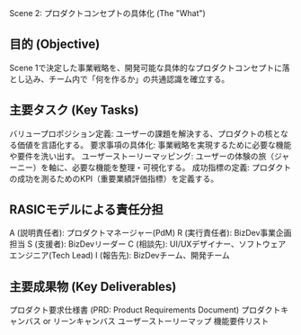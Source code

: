Scene 2: プロダクトコンセプトの具体化 (The "What")
## 目的 (Objective)
Scene 1で決定した事業戦略を、開発可能な具体的なプロダクトコンセプトに落とし込み、チーム内で「何を作るか」の共通認識を確立する。

## 主要タスク (Key Tasks)
バリュープロポジション定義: ユーザーの課題を解決する、プロダクトの核となる価値を言語化する。
要求事項の具体化: 事業戦略を実現するために必要な機能や要件を洗い出す。
ユーザーストーリーマッピング: ユーザーの体験の旅（ジャーニー）を軸に、必要な機能を整理・可視化する。
成功指標の定義: プロダクトの成功を測るためのKPI（重要業績評価指標）を定義する。

## RASICモデルによる責任分担
A (説明責任者): プロダクトマネージャー(PdM)
R (実行責任者): BizDev事業企画担当
S (支援者): BizDevリーダー
C (相談先): UI/UXデザイナー、ソフトウェアエンジニア(Tech Lead)
I (報告先): BizDevチーム、開発チーム

## 主要成果物 (Key Deliverables)
プロダクト要求仕様書 (PRD: Product Requirements Document)
プロダクトキャンバス or リーンキャンバス
ユーザーストーリーマップ
機能要件リスト

